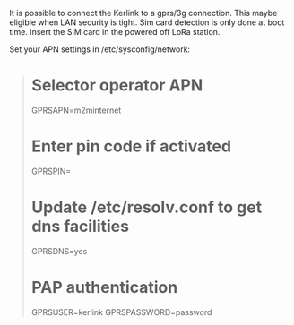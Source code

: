It is possible to connect the Kerlink to a gprs/3g connection. This maybe eligible when LAN security is tight.
Sim card detection is only done at boot time. Insert the SIM card in the powered off LoRa station.

Set your APN settings in /etc/sysconfig/network:
># Selector operator APN
>GPRSAPN=m2minternet
># Enter pin code if activated
>GPRSPIN=
># Update /etc/resolv.conf to get dns facilities
>GPRSDNS=yes
># PAP authentication
>GPRSUSER=kerlink
>GPRSPASSWORD=password